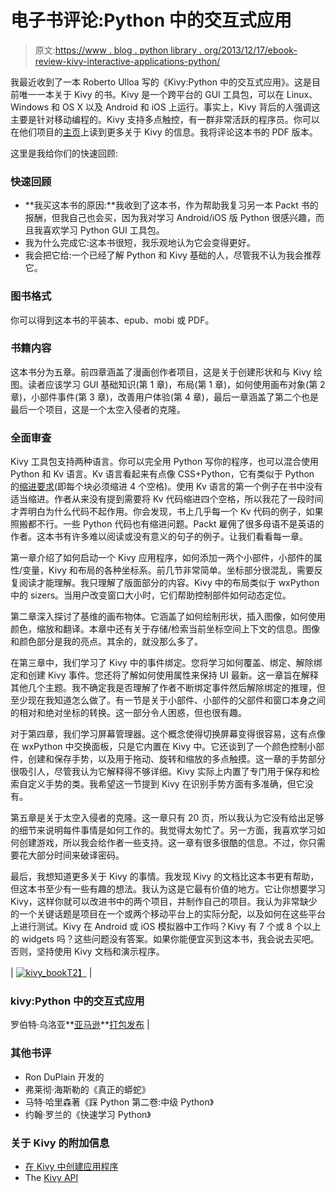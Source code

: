 # 电子书评论:Python 中的交互式应用

> 原文:[https://www . blog . python library . org/2013/12/17/ebook-review-kivy-interactive-applications-python/](https://www.blog.pythonlibrary.org/2013/12/17/ebook-review-kivy-interactive-applications-python/)

我最近收到了一本 Roberto Ulloa 写的《Kivy:Python 中的交互式应用》。这是目前唯一一本关于 Kivy 的书。Kivy 是一个跨平台的 GUI 工具包，可以在 Linux、Windows 和 OS X 以及 Android 和 iOS 上运行。事实上，Kivy 背后的人强调这主要是针对移动编程的。Kivy 支持多点触控，有一群非常活跃的程序员。你可以在他们项目的[主页](http://kivy.org/#home)上读到更多关于 Kivy 的信息。我将评论这本书的 PDF 版本。

这里是我给你们的快速回顾:

### 快速回顾

*   **我买这本书的原因:**我收到了这本书，作为帮助我复习另一本 Packt 书的报酬，但我自己也会买，因为我对学习 Android/iOS 版 Python 很感兴趣，而且我喜欢学习 Python GUI 工具包。
*   我为什么完成它:这本书很短，我乐观地认为它会变得更好。
*   我会把它给:一个已经了解 Python 和 Kivy 基础的人，尽管我不认为我会推荐它。

### 图书格式

你可以得到这本书的平装本、epub、mobi 或 PDF。

### 书籍内容

这本书分为五章。前四章涵盖了漫画创作者项目，这是关于创建形状和与 Kivy 绘图。读者应该学习 GUI 基础知识(第 1 章)，布局(第 1 章)，如何使用画布对象(第 2 章)，小部件事件(第 3 章)，改善用户体验(第 4 章)，最后一章涵盖了第二个也是最后一个项目，这是一个太空入侵者的克隆。

### 全面审查

Kivy 工具包支持两种语言。你可以完全用 Python 写你的程序，也可以混合使用 Python 和 Kv 语言。Kv 语言看起来有点像 CSS+Python，它有类似于 Python 的[缩进要求](http://kivy.org/docs/guide/lang.html)(即每个块必须缩进 4 个空格)。使用 Kv 语言的第一个例子在书中没有适当缩进。作者从来没有提到需要将 Kv 代码缩进四个空格，所以我花了一段时间才弄明白为什么代码不起作用。你会发现，书上几乎每一个 Kv 代码的例子，如果照搬都不行。一些 Python 代码也有缩进问题。Packt 雇佣了很多母语不是英语的作者。这本书有许多难以阅读或没有意义的句子的例子。让我们看看每一章。

第一章介绍了如何启动一个 Kivy 应用程序，如何添加一两个小部件，小部件的属性/变量，Kivy 和布局的各种坐标系。前几节非常简单。坐标部分很混乱，需要反复阅读才能理解。我只理解了版面部分的内容。Kivy 中的布局类似于 wxPython 中的 sizers。当用户改变窗口大小时，它们帮助控制部件如何动态定位。

第二章深入探讨了基维的画布物体。它涵盖了如何绘制形状，插入图像，如何使用颜色，缩放和翻译。本章中还有关于存储/检索当前坐标空间上下文的信息。图像和颜色部分是我的亮点。其余的，就没那么多了。

在第三章中，我们学习了 Kivy 中的事件绑定。您将学习如何覆盖、绑定、解除绑定和创建 Kivy 事件。您还将了解如何使用属性来保持 UI 最新。这一章旨在解释其他几个主题。我不确定我是否理解了作者不断绑定事件然后解除绑定的推理，但至少现在我知道怎么做了。有一节是关于小部件、小部件的父部件和窗口本身之间的相对和绝对坐标的转换。这一部分令人困惑，但也很有趣。

对于第四章，我们学习屏幕管理器。这个概念使得切换屏幕变得很容易，这有点像在 wxPython 中交换面板，只是它内置在 Kivy 中。它还谈到了一个颜色控制小部件，创建和保存手势，以及用于拖动、旋转和缩放的多点触摸。这一章的手势部分很吸引人，尽管我认为它解释得不够详细。Kivy 实际上内置了专门用于保存和检索自定义手势的类。我希望这一节提到 Kivy 在识别手势方面有多准确，但它没有。

第五章是关于太空入侵者的克隆。这一章只有 20 页，所以我认为它没有给出足够的细节来说明每件事情是如何工作的。我觉得太匆忙了。另一方面，我喜欢学习如何创建游戏，所以我会给作者一些支持。这一章有很多很酷的信息。不过，你只需要花大部分时间来破译密码。

最后，我想知道更多关于 Kivy 的事情。我发现 Kivy 的文档比这本书更有帮助，但这本书至少有一些有趣的想法。我认为这是它最有价值的地方。它让你想要学习 Kivy，这样你就可以改进书中的两个项目，并制作自己的项目。我认为非常缺少的一个关键话题是项目在一个或两个移动平台上的实际分配，以及如何在这些平台上进行测试。Kivy 在 Android 或 iOS 模拟器中工作吗？Kivy 有 7 个或 8 个以上的 widgets 吗？这些问题没有答案。如果你能便宜买到这本书，我会说去买吧。否则，坚持使用 Kivy 文档和演示程序。

| [![kivy_book](../Images/d003e194e092ca5e800a2d9103d021a7.png)T2】](https://www.blog.pythonlibrary.org/wp-content/uploads/2013/12/kivy_book.jpg) | 

### kivy:Python 中的交互式应用

罗伯特·乌洛亚**[亚马逊](http://www.amazon.com/gp/product/1783281596/ref=as_li_ss_tl?ie=UTF8&camp=1789&creative=390957&creativeASIN=1783281596&linkCode=as2&tag=thmovsthpy-20)**[打包发布](http://www.packtpub.com/kivy-interactive-applications-in-python/book) |

### 其他书评

*   Ron DuPlain 开发的
*   弗莱彻·海斯勒的《真正的蟒蛇》
*   马特·哈里森著《踩 Python 第二卷:中级 Python》
*   约翰·罗兰的《快速学习 Python》

### 关于 Kivy 的附加信息

*   [在 Kivy 中创建应用程序](http://archlinux.me/dusty/2013/06/13/creating-an-application-in-kivy-part-1/)
*   The [Kivy API](http://kivy.org/docs/api-kivy.html)